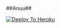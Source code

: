 ##Anuu##

[![Deploy To Heroku](https://www.herokucdn.com/deploy/button.svg)](https://heroku.com/deploy?template=https://github.com/Abhistayadav/BishnoiTXT3) 
